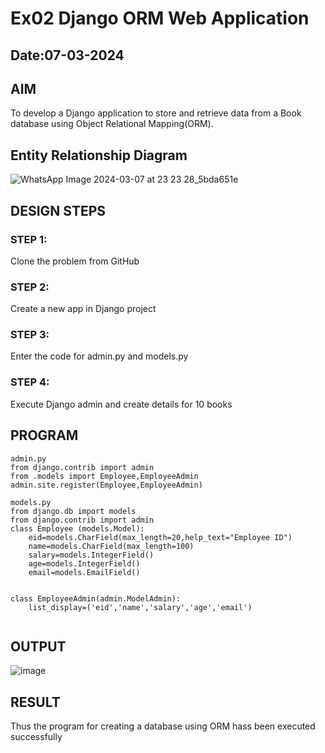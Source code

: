 # Ex02 Django ORM Web Application
## Date:07-03-2024 

## AIM
To develop a Django application to store and retrieve data from a Book database using Object Relational Mapping(ORM).

## Entity Relationship Diagram

![WhatsApp Image 2024-03-07 at 23 23 28_5bda651e](https://github.com/syedfayaz3105/ORM/assets/147144126/2e219e82-593f-4298-b4c6-7d6684969186)


## DESIGN STEPS

### STEP 1:
Clone the problem from GitHub

### STEP 2:
Create a new app in Django project

### STEP 3:
Enter the code for admin.py and models.py

### STEP 4:
Execute Django admin and create details for 10 books

## PROGRAM

```
admin.py
from django.contrib import admin
from .models import Employee,EmployeeAdmin
admin.site.register(Employee,EmployeeAdmin)

models.py
from django.db import models
from django.contrib import admin
class Employee (models.Model):
    eid=models.CharField(max_length=20,help_text="Employee ID")
    name=models.CharField(max_length=100)
    salary=models.IntegerField()
    age=models.IntegerField()
    email=models.EmailField()


class EmployeeAdmin(admin.ModelAdmin):
    list_display=('eid','name','salary','age','email')


```

## OUTPUT
![image](https://github.com/syedfayaz3105/ORM/assets/147144126/b6d531d4-e456-4d69-b96a-7a4ad3660324)



## RESULT
Thus the program for creating a database using ORM hass been executed successfully

